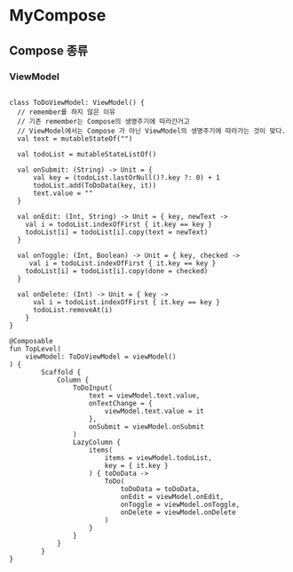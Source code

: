 # MyCompose
## Compose 종류

### ViewModel
  <pre><code>
class ToDoViewModel: ViewModel() {      
  // remember를 하지 않은 이유
  // 기존 remember는 Compose의 생명주기에 따라간거고    
  // ViewModel에서는 Compose 가 아닌 ViewModel의 생명주기에 따라가는 것이 맞다.
  val text = mutableStateOf("")
    
  val todoList = mutableStateListOf<ToDoData>()
    
  val onSubmit: (String) -> Unit = {
      val key = (todoList.lastOrNull()?.key ?: 0) + 1
      todoList.add(ToDoData(key, it))
      text.value = ""
  }
    
  val onEdit: (Int, String) -> Unit = { key, newText ->
    val i = todoList.indexOfFirst { it.key == key }
    todoList[i] = todoList[i].copy(text = newText)
  }
    
  val onToggle: (Int, Boolean) -> Unit = { key, checked ->
     val i = todoList.indexOfFirst { it.key == key }
    todoList[i] = todoList[i].copy(done = checked)
  }
    
  val onDelete: (Int) -> Unit = { key ->
      val i = todoList.indexOfFirst { it.key == key }
      todoList.removeAt(i)
    }
}
    
@Composable
fun TopLevel(
    viewModel: ToDoViewModel = viewModel()
) {
        Scaffold {
            Column {
                ToDoInput(
                    text = viewModel.text.value,
                    onTextChange = {
                        viewModel.text.value = it
                    },
                    onSubmit = viewModel.onSubmit
                )
                LazyColumn {
                    items(
                        items = viewModel.todoList,
                        key = { it.key }
                    ) { toDoData ->
                        ToDo(
                            toDoData = toDoData,
                            onEdit = viewModel.onEdit,
                            onToggle = viewModel.onToggle,
                            onDelete = viewModel.onDelete
                        )
                    }
                }
            }
        }
}  
  </code></pre> 
